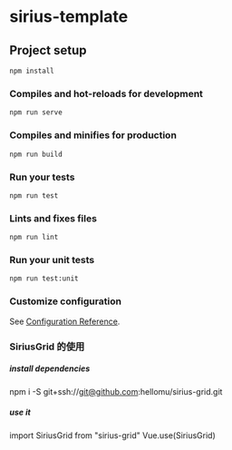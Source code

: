 # sirius-template

## Project setup

```
npm install
```

### Compiles and hot-reloads for development

```
npm run serve
```

### Compiles and minifies for production

```
npm run build
```

### Run your tests

```
npm run test
```

### Lints and fixes files

```
npm run lint
```

### Run your unit tests

```
npm run test:unit
```

### Customize configuration

See [Configuration Reference](https://cli.vuejs.org/config/).

### SiriusGrid 的使用

##### install dependencies

npm i -S git+ssh://git@github.com:hellomu/sirius-grid.git

##### use it

import SiriusGrid from "sirius-grid"
Vue.use(SiriusGrid)
